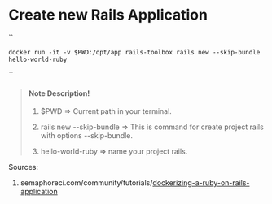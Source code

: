# Create new Rails Application

``

``docker run -it -v $PWD:/opt/app rails-toolbox rails new --skip-bundle hello-world-ruby``

``

> #### **Note Description!**
>
> 1. $PWD => Current path in your terminal.
>
> 2. rails new --skip-bundle => This is command for create project rails with options --skip-bundle.
>
> 3. hello-world-ruby => name your project rails.

Sources:

1. semaphoreci.com/community/tutorials/[dockerizing-a-ruby-on-rails-application](https://semaphoreci.com/community/tutorials/dockerizing-a-ruby-on-rails-application)
